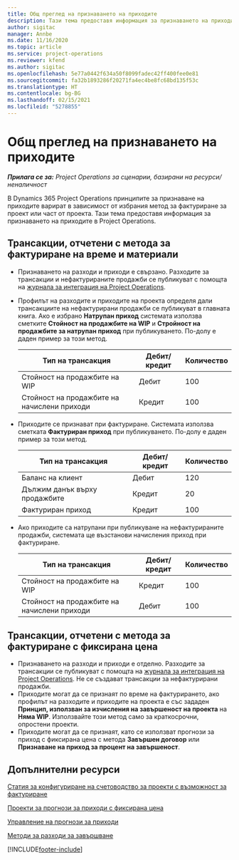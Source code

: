 ```yaml
---
title: Общ преглед на признаването на приходите
description: Тази тема предоставя информация за признаването на приходите в Project Operations.
author: sigitac
manager: Annbe
ms.date: 11/16/2020
ms.topic: article
ms.service: project-operations
ms.reviewer: kfend
ms.author: sigitac
ms.openlocfilehash: 5e77a0442f634a50f8099fadec42ff400fee0e81
ms.sourcegitcommit: fa32b1893286f20271fa4ec4be8fc68bd135f53c
ms.translationtype: HT
ms.contentlocale: bg-BG
ms.lasthandoff: 02/15/2021
ms.locfileid: "5278855"
---
```

# <a name="revenue-recognition-overview"></a>Общ преглед на признаването на приходите

_**Прилага се за:** Project Operations за сценарии, базирани на ресурси/неналичност_

В Dynamics 365 Project Operations принципите за признаване на приходите варират в зависимост от избрания метод за фактуриране за проект или част от проекта. Тази тема предоставя информация за признаването на приходите в Project Operations.

## <a name="transactions-accounted-using-time-and-material-billing-method"></a>Трансакции, отчетени с метода за фактуриране на време и материали

- Признаването на разходи и приходи е свързано. Разходите за трансакции и нефактурираните продажби се публикуват с помощта на [журнала за интеграция на Project Operations](../project-accounting/project-operations-integration-journal.md).
- Профилът на разходите и приходите на проекта определя дали трансакциите на нефактурирани продажби се публикуват в главната книга. Ако е избрано **Натрупан приход** системата използва сметките **Стойност на продажбите на WIP** и **Стройност на продажбите за натрупан приход** при публикуването. По-долу е даден пример за този метод.  

  | Тип на трансакция | Дебит/кредит | Количество |
  | --- | --- | --- |
  | Стойност на продажбите на WIP | Дебит | 100 |
  | Стойност на продажбите на начислени приходи | Кредит | 100 |

- Приходите се признават при фактуриране. Системата използва сметката **Фактуриран приход** при публикуването. По-долу е даден пример за този метод.  

  | Тип на трансакция | Дебит/кредит | Количество |
  | --- | --- | --- |
  | Баланс на клиент | Дебит | 120 |
  | Дължим данък върху продажбите | Кредит | 20 |
  | Фактуриран приход | Кредит | 100 |

- Ако приходите са натрупани при публикуване на нефактурираните продажби, системата ще възстанови начисления приход при фактуриране.

  | Тип на трансакция | Дебит/кредит | Количество |
  | --- | --- | --- |
  | Стойност на продажбите на WIP | Кредит | 100 |
  | Стойност на продажбите на начислени приходи | Дебит | 100 |

## <a name="transactions-accounted-using-the-fixed-price-billing-method"></a>Трансакции, отчетени с метода за фактуриране с фиксирана цена

- Признаването на разходи и приходи е отделно. Разходите за трансакции се публикуват с помощта на [журнала за интеграция на Project Operations](../project-accounting/project-operations-integration-journal.md). Не се създават трансакции за нефактурирани продажби.
- Приходите могат да се признаят по време на фактурирането, ако профилът на разходите и приходите на проекта е със зададен **Принцип, използван за изчисления на завършеност на проекта** на **Няма WIP**. Използвайте този метод само за краткосрочни, опростени проекти.
- Приходите могат да се признаят, като се използват прогнози за приход с фиксирана цена с метода **Завършен договор** или **Признаване на приход за процент на завършеност**.

## <a name="additional-resources"></a>Допълнителни ресурси
[Статия за конфигуриране на счетоводство за проекти с възможност за фактуриране](../project-accounting/configure-accounting-billable-projects.md)

[Проекти за прогнози за приходи с фиксирана цена](rev-rec-percentage-completion-method.md)

[Управление на прогнози за приходи](rev-rec-completed-contract-method.md)

[Методи за разходи за завършване](cost-complete-methods.md)


[!INCLUDE[footer-include](../includes/footer-banner.md)]